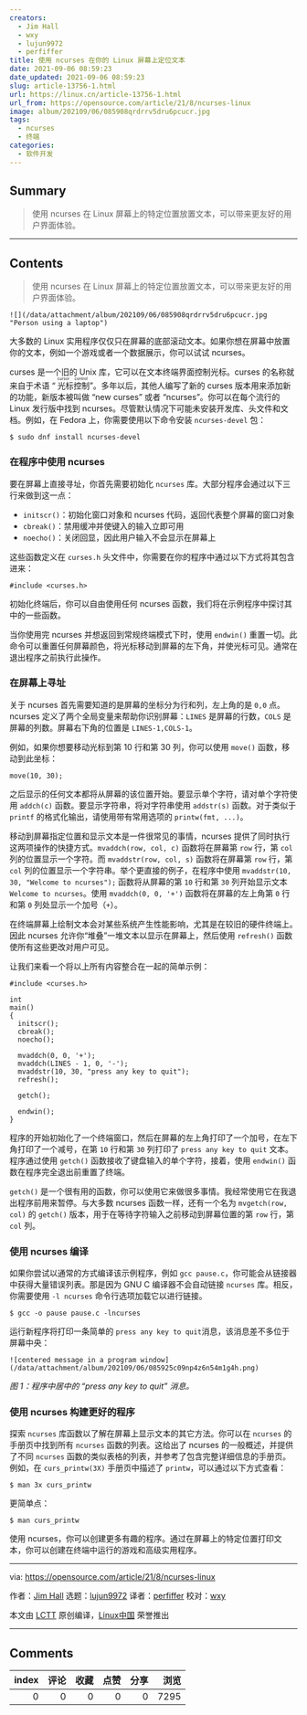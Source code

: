 ```yaml
---
creators:
  - Jim Hall
  - wxy
  - lujun9972
  - perfiffer
title: 使用 ncurses 在你的 Linux 屏幕上定位文本
date: 2021-09-06 08:59:23
date_updated: 2021-09-06 08:59:23
slug: article-13756-1.html
url: https://linux.cn/article-13756-1.html
url_from: https://opensource.com/article/21/8/ncurses-linux
image: album/202109/06/085908qrdrrv5dru6pcucr.jpg
tags:
  - ncurses
  - 终端
categories:
  - 软件开发
---
```


## Summary

> 使用 ncurses 在 Linux 屏幕上的特定位置放置文本，可以带来更友好的用户界面体验。

***

<!-- more -->

## Contents

> 
> 使用 ncurses 在 Linux 屏幕上的特定位置放置文本，可以带来更友好的用户界面体验。
> 
> 
> 

`![](/data/attachment/album/202109/06/085908qrdrrv5dru6pcucr.jpg "Person using a laptop")`

大多数的 Linux 实用程序仅仅只在屏幕的底部滚动文本。如果你想在屏幕中放置你的文本，例如一个游戏或者一个数据展示，你可以试试 ncurses。

curses 是一个旧的 Unix 库，它可以在文本终端界面控制光标。curses 的名称就来自于术语 “<ruby> 光标控制 <rt>  cursor control </rt></ruby>”。多年以后，其他人编写了新的 curses 版本用来添加新的功能，新版本被叫做 “new curses” 或者 “ncurses”。你可以在每个流行的 Linux 发行版中找到 ncurses。尽管默认情况下可能未安装开发库、头文件和文档。例如，在 Fedora 上，你需要使用以下命令安装 `ncurses-devel` 包：

```shell
$ sudo dnf install ncurses-devel
```

### 在程序中使用 ncurses

要在屏幕上直接寻址，你首先需要初始化 `ncurses` 库。大部分程序会通过以下三行来做到这一点：

* `initscr()`：初始化窗口对象和 ncurses 代码，返回代表整个屏幕的窗口对象
* `cbreak()`：禁用缓冲并使键入的输入立即可用
* `noecho()`：关闭回显，因此用户输入不会显示在屏幕上

这些函数定义在 `curses.h` 头文件中，你需要在你的程序中通过以下方式将其包含进来：

```shell
#include <curses.h>
```

初始化终端后，你可以自由使用任何 ncurses 函数，我们将在示例程序中探讨其中的一些函数。

当你使用完 ncurses 并想返回到常规终端模式下时，使用 `endwin()` 重置一切。此命令可以重置任何屏幕颜色，将光标移动到屏幕的左下角，并使光标可见。通常在退出程序之前执行此操作。

### 在屏幕上寻址

关于 ncurses 首先需要知道的是屏幕的坐标分为行和列，左上角的是 `0,0` 点。ncurses 定义了两个全局变量来帮助你识别屏幕：`LINES` 是屏幕的行数，`COLS` 是屏幕的列数。屏幕右下角的位置是 `LINES-1,COLS-1`。

例如，如果你想要移动光标到第 10 行和第 30 列，你可以使用 `move()` 函数，移动到此坐标：

```shell
move(10, 30);
```

之后显示的任何文本都将从屏幕的该位置开始。要显示单个字符，请对单个字符使用 `addch(c)` 函数。要显示字符串，将对字符串使用 `addstr(s)` 函数。对于类似于 `printf` 的格式化输出，请使用带有常用选项的 `printw(fmt, ...)`。

移动到屏幕指定位置和显示文本是一件很常见的事情，ncurses 提供了同时执行这两项操作的快捷方式。`mvaddch(row, col, c)` 函数将在屏幕第 `row` 行，第 `col` 列的位置显示一个字符。而 `mvaddstr(row, col, s)` 函数将在屏幕第 `row` 行，第 `col` 列的位置显示一个字符串。举个更直接的例子，在程序中使用 `mvaddstr(10, 30, "Welcome to ncurses");` 函数将从屏幕的第 `10` 行和第 `30` 列开始显示文本 `Welcome to ncurses`。使用 `mvaddch(0, 0, '+')` 函数将在屏幕的左上角第 `0` 行和第 `0` 列处显示一个加号（`+`）。

在终端屏幕上绘制文本会对某些系统产生性能影响，尤其是在较旧的硬件终端上。因此 ncurses 允许你“堆叠”一堆文本以显示在屏幕上，然后使用 `refresh()` 函数使所有这些更改对用户可见。

让我们来看一个将以上所有内容整合在一起的简单示例：

```shell
#include <curses.h>

int
main()
{
  initscr();
  cbreak();
  noecho();

  mvaddch(0, 0, '+');
  mvaddch(LINES - 1, 0, '-');
  mvaddstr(10, 30, "press any key to quit");
  refresh();

  getch();

  endwin();
}
```

程序的开始初始化了一个终端窗口，然后在屏幕的左上角打印了一个加号，在左下角打印了一个减号，在第 `10` 行和第 `30` 列打印了 `press any key to quit` 文本。程序通过使用 `getch()` 函数接收了键盘输入的单个字符，接着，使用 `endwin()` 函数在程序完全退出前重置了终端。

`getch()` 是一个很有用的函数，你可以使用它来做很多事情。我经常使用它在我退出程序前用来暂停。与大多数 ncurses 函数一样，还有一个名为 `mvgetch(row, col)` 的 `getch()` 版本，用于在等待字符输入之前移动到屏幕位置的第 `row` 行，第 `col` 列。

### 使用 ncurses 编译

如果你尝试以通常的方式编译该示例程序，例如 `gcc pause.c`，你可能会从链接器中获得大量错误列表。那是因为 GNU C 编译器不会自动链接 `ncurses` 库。相反，你需要使用 `-l ncurses` 命令行选项加载它以进行链接。

```shell
$ gcc -o pause pause.c -lncurses
```

运行新程序将打印一条简单的 `press any key to quit`消息，该消息差不多位于屏幕中央：

`![centered message in a program window](/data/attachment/album/202109/06/085925c09np4z6n54m1g4h.png)`

*图 1：程序中居中的 “press any key to quit” 消息。*

### 使用 ncurses 构建更好的程序

探索 `ncurses` 库函数以了解在屏幕上显示文本的其它方法。你可以在 `ncurses` 的手册页中找到所有 `ncurses` 函数的列表。这给出了 ncurses 的一般概述，并提供了不同 `ncurses` 函数的类似表格的列表，并参考了包含完整详细信息的手册页。例如，在 `curs_printw(3X)` 手册页中描述了 `printw`，可以通过以下方式查看：

```shell
$ man 3x curs_printw
```

更简单点：

```shell
$ man curs_printw
```

使用 ncurses，你可以创建更多有趣的程序。通过在屏幕上的特定位置打印文本，你可以创建在终端中运行的游戏和高级实用程序。

---

via: <https://opensource.com/article/21/8/ncurses-linux>

作者：[Jim Hall](https://opensource.com/users/jim-hall) 选题：[lujun9972](https://github.com/lujun9972) 译者：[perfiffer](https://github.com/perfiffer) 校对：[wxy](https://github.com/wxy)

本文由 [LCTT](https://github.com/LCTT/TranslateProject) 原创编译，[Linux中国](https://linux.cn/) 荣誉推出

***

## Comments


|   index |   评论 |   收藏 |   点赞 |   分享 |   浏览 |
|--------:|-------:|-------:|-------:|-------:|-------:|
|       0 |      0 |      0 |      0 |      0 |   7295 |
